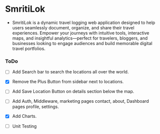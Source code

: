 # SmritiLok

- SmritiLok is a dynamic travel logging web application designed to help users seamlessly document, organize, and share their travel experiences. Empower your journeys with intuitive tools, interactive maps, and insightful analytics—perfect for travelers, bloggers, and businesses looking to engage audiences and build memorable digital travel portfolios.

### ToDo

- [ ] Add Search bar to search the locations all over the world.

- [x] Remove the Plus Button from sidebar next to locations.

- [ ] Add Save Location Button on details section below the map.

- [ ] Add Auth, Middleware, marketing pages contact, about, Dashboard pages profile, settings.

- [x] Add Charts.

- [ ] Unit Testing
